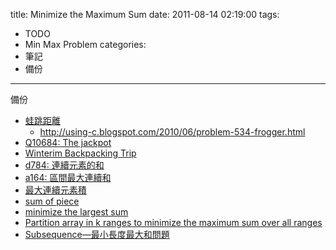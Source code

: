 title: Minimize the Maximum Sum
date: 2011-08-14 02:19:00
tags:
- TODO
- Min Max Problem
categories:
- 筆記
- 備份
---

備份

<!-- more -->

* [蛙跳距離](http://luckycat.kshs.kh.edu.tw/homework/q534.htm)
    * http://using-c.blogspot.com/2010/06/problem-534-frogger.html
* [Q10684: The jackpot](http://luckycat.kshs.kh.edu.tw/homework/q10684.htm)
* [Winterim Backpacking Trip](http://luckycat.kshs.kh.edu.tw/homework/q907.htm)
* [d784: 連續元素的和](http://zerojudge.tw/ShowProblem?problemid=d784)
* [a164: 區間最大連續和](http://zerojudge.tw/ShowProblem?problemid=a164)
* [最大連續元素積](http://excellentc.cs.pu.edu.tw/certificate_programing/B/B-14.htm)
* [sum of piece](http://www.cnblogs.com/wansishuang/archive/2010/10/20/1856378.html)
* [minimize the largest sum](http://www.sureinterview.com/wiki/Shwqst/1137001)
* [Partition array in k ranges to minimize the maximum sum over all ranges](http://inder-gnu.blogspot.com/2010/04/partition-array-in-k-ranges-to-minimize.html)
* [Subsequence—最小長度最大和問題](http://okletscoding.blogspot.com/2011/03/acm-subsequence.html)